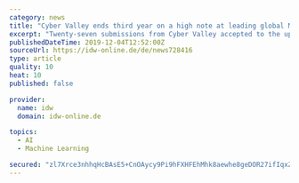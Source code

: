 ```yaml
---
category: news
title: "Cyber Valley ends third year on a high note at leading global Machine Learning conference"
excerpt: "Twenty-seven submissions from Cyber Valley accepted to the upcoming NeurIPS According to a ranking based on the number of publications at the top global machine learning conferences NeurIPS and ICML from 2009 to 2019, Cyber Valley’s academic partners currently take first place in Europe and Germany. Worldwide, the research consortium ranks ..."
publishedDateTime: 2019-12-04T12:52:00Z
sourceUrl: https://idw-online.de/de/news728416
type: article
quality: 10
heat: 10
published: false

provider:
  name: idw
  domain: idw-online.de

topics:
  - AI
  - Machine Learning

secured: "zl7Xrce3nhhqHcBAsE5+CnOAycy9Pi9hFXHFEhMhk8aewhe8geDOR27ifIqxZZpn314YBrmQ68hL27Vk4U0V6mbz0OLu0RTQQ1dg87Bz4olOtDdzOH0ZnbOsgg1gR4F9bfjvQ3N0Y1iCmTTsQDz6uaa2r1SMUyAzGNrRMnWmS0vdJGw2BiLQO3AgSMZRBJfbncRkBqrbx0OpatgB0kr9g+YjvMWxZXhW5sVxNlBLWOV+hKqlvm5zfjCiuRkIhU8pDsllMxSuUMDrSiUkTMy2sw==;Ui8f6tSpQDYSQN6/TsszQw=="
---
```


